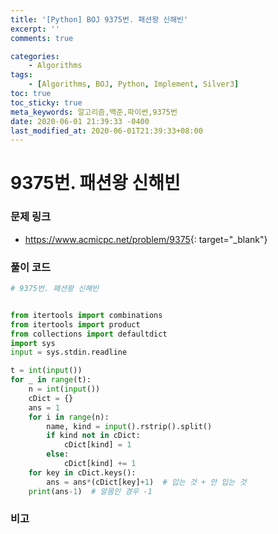 ```yaml
---
title: '[Python] BOJ 9375번. 패션왕 신해빈'
excerpt: ''
comments: true

categories:
    - Algorithms
tags:
    - [Algorithms, BOJ, Python, Implement, Silver3]
toc: true
toc_sticky: true
meta_keywords: 알고리즘,백준,파이썬,9375번
date: 2020-06-01 21:39:33 -0400
last_modified_at: 2020-06-01T21:39:33+08:00
---
```


# 9375번. 패션왕 신해빈

### 문제 링크

-   <https://www.acmicpc.net/problem/9375>{: target="\_blank"}

### 풀이 코드

```python
# 9375번. 패션왕 신해빈


from itertools import combinations
from itertools import product
from collections import defaultdict
import sys
input = sys.stdin.readline

t = int(input())
for _ in range(t):
    n = int(input())
    cDict = {}
    ans = 1
    for i in range(n):
        name, kind = input().rstrip().split()
        if kind not in cDict:
            cDict[kind] = 1
        else:
            cDict[kind] += 1
    for key in cDict.keys():
        ans = ans*(cDict[key]+1)  # 입는 것 + 안 입는 것
    print(ans-1)  # 알몸인 경우 -1
```

### 비고
